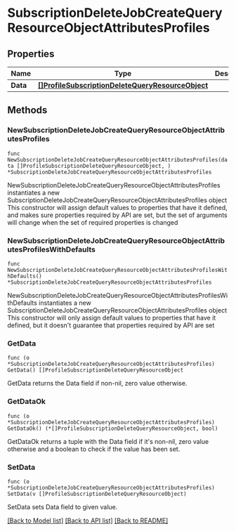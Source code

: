 # SubscriptionDeleteJobCreateQueryResourceObjectAttributesProfiles

## Properties

Name | Type | Description | Notes
------------ | ------------- | ------------- | -------------
**Data** | [**[]ProfileSubscriptionDeleteQueryResourceObject**](ProfileSubscriptionDeleteQueryResourceObject.md) |  | 

## Methods

### NewSubscriptionDeleteJobCreateQueryResourceObjectAttributesProfiles

`func NewSubscriptionDeleteJobCreateQueryResourceObjectAttributesProfiles(data []ProfileSubscriptionDeleteQueryResourceObject, ) *SubscriptionDeleteJobCreateQueryResourceObjectAttributesProfiles`

NewSubscriptionDeleteJobCreateQueryResourceObjectAttributesProfiles instantiates a new SubscriptionDeleteJobCreateQueryResourceObjectAttributesProfiles object
This constructor will assign default values to properties that have it defined,
and makes sure properties required by API are set, but the set of arguments
will change when the set of required properties is changed

### NewSubscriptionDeleteJobCreateQueryResourceObjectAttributesProfilesWithDefaults

`func NewSubscriptionDeleteJobCreateQueryResourceObjectAttributesProfilesWithDefaults() *SubscriptionDeleteJobCreateQueryResourceObjectAttributesProfiles`

NewSubscriptionDeleteJobCreateQueryResourceObjectAttributesProfilesWithDefaults instantiates a new SubscriptionDeleteJobCreateQueryResourceObjectAttributesProfiles object
This constructor will only assign default values to properties that have it defined,
but it doesn't guarantee that properties required by API are set

### GetData

`func (o *SubscriptionDeleteJobCreateQueryResourceObjectAttributesProfiles) GetData() []ProfileSubscriptionDeleteQueryResourceObject`

GetData returns the Data field if non-nil, zero value otherwise.

### GetDataOk

`func (o *SubscriptionDeleteJobCreateQueryResourceObjectAttributesProfiles) GetDataOk() (*[]ProfileSubscriptionDeleteQueryResourceObject, bool)`

GetDataOk returns a tuple with the Data field if it's non-nil, zero value otherwise
and a boolean to check if the value has been set.

### SetData

`func (o *SubscriptionDeleteJobCreateQueryResourceObjectAttributesProfiles) SetData(v []ProfileSubscriptionDeleteQueryResourceObject)`

SetData sets Data field to given value.



[[Back to Model list]](../README.md#documentation-for-models) [[Back to API list]](../README.md#documentation-for-api-endpoints) [[Back to README]](../README.md)


